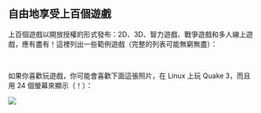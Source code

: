 ﻿<?php require("../../entete.php"); ?> <?php require("../../base.php"); ?> <?php require("../../fonctions.php"); ?>

<div id="corps">

<h2>自由地享受上百個遊戲</h2>

上百個遊戲以開放授權的形式發布：2D、3D、智力遊戲、戰爭遊戲和多人線上遊戲，應有盡有！這裡列出一些範例遊戲（完整的列表可能無窮無盡）：

<div id="items">

<?php all_games_from_file (); ?>

<br class="clearboth" />
</div>

如果你喜歡玩遊戲，你可能會喜歡下面這張照片，在 Linux 上玩 Quake 3，而且用 24 個螢幕來顯示（！）：

<a href="Images/quake_24_screens.jpg"><img src="Images/quake_24_screens_thumbnail.jpg" /></a>

</div>

